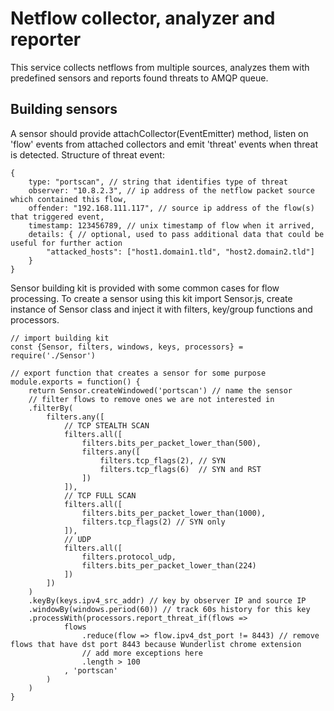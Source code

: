 # Netflow collector, analyzer and reporter

This service collects netflows from multiple sources, analyzes them with predefined sensors and reports found threats to AMQP queue.

## Building sensors

A sensor should provide attachCollector(EventEmitter) method, listen on 'flow' events from attached collectors and emit 'threat' events when threat is detected. Structure of threat event:

```
{
	type: "portscan", // string that identifies type of threat
	observer: "10.8.2.3", // ip address of the netflow packet source which contained this flow,
	offender: "192.168.111.117", // source ip address of the flow(s) that triggered event,
	timestamp: 123456789, // unix timestamp of flow when it arrived,
	details: { // optional, used to pass additional data that could be useful for further action
		"attacked_hosts": ["host1.domain1.tld", "host2.domain2.tld"]
	}
}
```

Sensor building kit is provided with some common cases for flow processing. To create a sensor using this kit import Sensor.js, create instance of Sensor class and inject it with filters, key/group functions and processors.

```
// import building kit
const {Sensor, filters, windows, keys, processors} = require('./Sensor')

// export function that creates a sensor for some purpose
module.exports = function() {
	return Sensor.createWindowed('portscan') // name the sensor
	// filter flows to remove ones we are not interested in
	.filterBy(
		filters.any([
			// TCP STEALTH SCAN
			filters.all([
				filters.bits_per_packet_lower_than(500),
				filters.any([
					filters.tcp_flags(2), // SYN
					filters.tcp_flags(6)  // SYN and RST
				])
			]),
			// TCP FULL SCAN
			filters.all([
				filters.bits_per_packet_lower_than(1000),
				filters.tcp_flags(2) // SYN only
			]),
			// UDP
			filters.all([
				filters.protocol_udp,
				filters.bits_per_packet_lower_than(224)
			])
		])
	)
	.keyBy(keys.ipv4_src_addr) // key by observer IP and source IP
	.windowBy(windows.period(60)) // track 60s history for this key
	.processWith(processors.report_threat_if(flows => 
			flows
				.reduce(flow => flow.ipv4_dst_port != 8443) // remove flows that have dst port 8443 because Wunderlist chrome extension
				// add more exceptions here
				.length > 100
			, 'portscan'
		)
	)
}
```